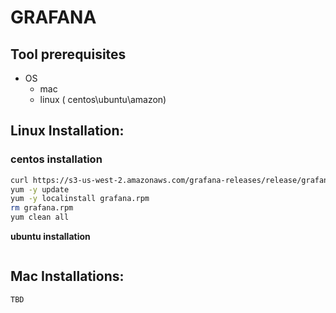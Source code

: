# GRAFANA

## Tool prerequisites

* OS
  * mac
  * linux \( centos\ubuntu\amazon\)

## **Linux Installation:**

### centos installation

```bash
curl https://s3-us-west-2.amazonaws.com/grafana-releases/release/grafana-5.2.4-1.x86_64.rpm  --output grafana.rpm 
yum -y update 
yum -y localinstall grafana.rpm
rm grafana.rpm 
yum clean all
```

**ubuntu installation**

```text

```

## Mac Installations:

```text
TBD
```

